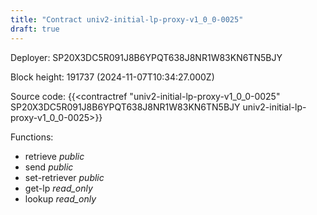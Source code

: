 ```yaml
---
title: "Contract univ2-initial-lp-proxy-v1_0_0-0025"
draft: true
---
```

Deployer: SP20X3DC5R091J8B6YPQT638J8NR1W83KN6TN5BJY


 



Block height: 191737 (2024-11-07T10:34:27.000Z)

Source code: {{<contractref "univ2-initial-lp-proxy-v1_0_0-0025" SP20X3DC5R091J8B6YPQT638J8NR1W83KN6TN5BJY univ2-initial-lp-proxy-v1_0_0-0025>}}

Functions:

* retrieve _public_
* send _public_
* set-retriever _public_
* get-lp _read_only_
* lookup _read_only_
